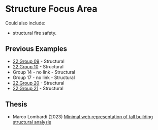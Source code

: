 # Structure Focus Area

Could also include:
* structural fire safety.

## Previous Examples
* [22 Group 09](https://github.com/katrinekolbjornsen/UsecaseA1) - Structural
* [22 Group 10](https://github.com/juliev1234/A1_OpenBim_Group10) - Structural
* Group 14 - no link - Structural
* Group 17 - no link - Structural
* [22 Group 20](https://github.com/Hajarb11/BIM--Group20) - Structural
* [22 Group 21](https://github.com/loicsan272/Advenced-BIM2022-G21) - Structural

## Thesis
* Marco Lombardi (2023) [Minimal web representation of tall building structural analysis](https://findit.dtu.dk/en/catalog/63fea5f93d59ce3bcad0977a)
